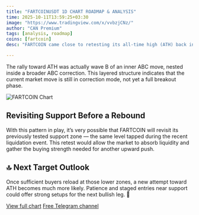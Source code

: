 ```yaml
---
title: "FARTCOINUSDT 1D CHART ROADMAP & ANALYSIS"
time: 2025-10-11T13:59:25+03:30
image: "https://www.tradingview.com/x/vvbzjCNz/"
author: "CAN Premium"
tags: [analysis, roadmap]
coins: [fartcoin]
desc: "FARTCOIN came close to retesting its all-time high (ATH) back in mid-August, but as structure shows, that move was part of a corrective retracement within a much larger ABC pattern. Let’s break down the current roadmap and what to expect next."

---
```

The rally toward ATH was actually wave B of an inner ABC move, nested inside a broader ABC correction. This layered structure indicates that the current market move is still in correction mode, not yet a full breakout phase.

![FARTCOIN Chart](https://www.tradingview.com/x/vvbzjCNz/)

## Revisiting Support Before a Rebound

With this pattern in play, it’s very possible that FARTCOIN will revisit its previously tested support zone — the same level tapped during the recent liquidation event. This retest would allow the market to absorb liquidity and gather the buying strength needed for another upward push.

## 🔝 Next Target Outlook

Once sufficient buyers reload at those lower zones, a new attempt toward ATH becomes much more likely. Patience and staged entries near support could offer strong setups for the next bullish leg. 🚀

[View full chart](https://www.tradingview.com/x/vvbzjCNz/)
[Free Telegram channel](https://t.me/+2znhsiCGpI81MzQ0)


